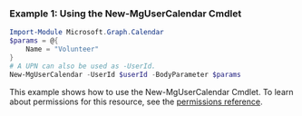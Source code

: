 ### Example 1: Using the New-MgUserCalendar Cmdlet
```powershell
Import-Module Microsoft.Graph.Calendar
$params = @{
	Name = "Volunteer"
}
# A UPN can also be used as -UserId.
New-MgUserCalendar -UserId $userId -BodyParameter $params
```
This example shows how to use the New-MgUserCalendar Cmdlet.
To learn about permissions for this resource, see the [permissions reference](/graph/permissions-reference).
